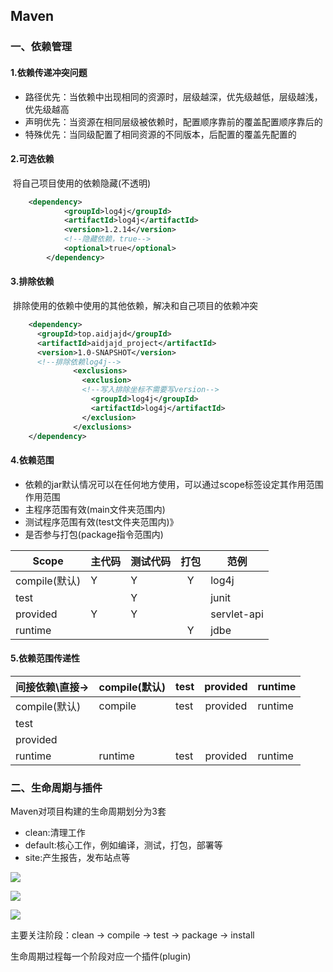 ## Maven

### 一、依赖管理

#### 1.依赖传递冲突问题

* 路径优先：当依赖中出现相同的资源时，层级越深，优先级越低，层级越浅，优先级越高
* 声明优先：当资源在相同层级被依赖时，配置顺序靠前的覆盖配置顺序靠后的
* 特殊优先：当同级配置了相同资源的不同版本，后配置的覆盖先配置的

#### 2.可选依赖

​	将自己项目使用的依赖隐藏(不透明)

```xml
	<dependency>
            <groupId>log4j</groupId>
            <artifactId>log4j</artifactId>
            <version>1.2.14</version>
			<!--隐藏依赖，true-->
			<optional>true</optional>
   		</dependency>
```

#### 3.排除依赖

​	排除使用的依赖中使用的其他依赖，解决和自己项目的依赖冲突

```xml
	<dependency>
      <groupId>top.aidjajd</groupId>
      <artifactId>aidjajd_project</artifactId>
      <version>1.0-SNAPSHOT</version>
      <!--排除依赖log4j-->
              <exclusions>
                <exclusion>
                <!--写入排除坐标不需要写version-->
                  <groupId>log4j</groupId>
                  <artifactId>log4j</artifactId>
                </exclusion>
              </exclusions>
    </dependency>
```

#### 4.依赖范围

* 依赖的jar默认情况可以在任何地方使用，可以通过scope标签设定其作用范围
  作用范围
* 主程序范围有效(main文件夹范围内)
* 测试程序范围有效(test文件夹范围内)》
* 是否参与打包(package指令范围内)

| Scope         | 主代码 | 测试代码 | 打包 | 范例        |
| ------------- | ------ | -------- | :--: | ----------- |
| compile(默认) | Y      | Y        |  Y   | log4j       |
| test          |        | Y        |      | junit       |
| provided      | Y      | Y        |      | servlet-api |
| runtime       |        |          |  Y   | jdbe        |

#### 5.依赖范围传递性


| 间接依赖\直接-> | compile(默认) | test | provided | runtime |
| --------------- | ------------- | ---- | :------: | ------- |
| compile(默认)   | compile       | test | provided | runtime |
| test            |               |      |          |         |
| provided        |               |      |          |         |
| runtime         | runtime       | test | provided | runtime |

### 二、生命周期与插件

Maven对项目构建的生命周期划分为3套

* clean:清理工作
* default:核心工作，例如编译，测试，打包，部署等
* site:产生报告，发布站点等

![](https://files.catbox.moe/qov6i5.png)

![](https://files.catbox.moe/o8h1it.png)

![](https://files.catbox.moe/bsz6xt.png)

主要关注阶段：clean -> compile -> test -> package -> install

生命周期过程每一个阶段对应一个插件(plugin)

